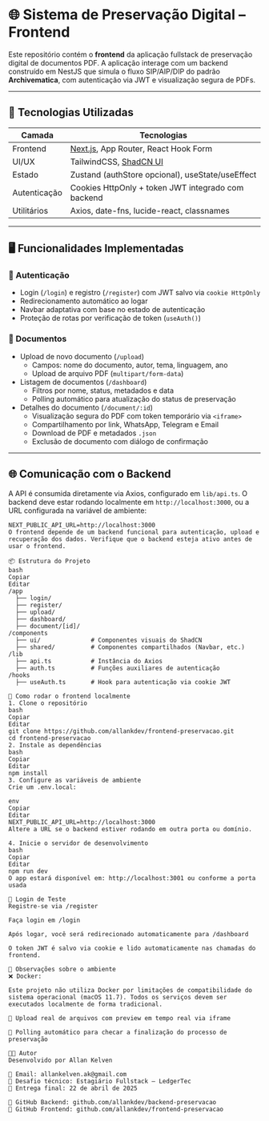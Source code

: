 # 🌐 Sistema de Preservação Digital – Frontend

Este repositório contém o **frontend** da aplicação fullstack de preservação digital de documentos PDF. A aplicação interage com um backend construído em NestJS que simula o fluxo SIP/AIP/DIP do padrão **Archivematica**, com autenticação via JWT e visualização segura de PDFs.

---

## 🚀 Tecnologias Utilizadas

| Camada     | Tecnologias                                                   |
|------------|---------------------------------------------------------------|
| Frontend   | [Next.js](https://nextjs.org/), App Router, React Hook Form   |
| UI/UX      | TailwindCSS, [ShadCN UI](https://ui.shadcn.com/)              |
| Estado     | Zustand (authStore opcional), useState/useEffect              |
| Autenticação | Cookies HttpOnly + token JWT integrado com backend          |
| Utilitários | Axios, date-fns, lucide-react, classnames                    |

---

## 🖥️ Funcionalidades Implementadas

### 🔐 Autenticação
- Login (`/login`) e registro (`/register`) com JWT salvo via `cookie HttpOnly`
- Redirecionamento automático ao logar
- Navbar adaptativa com base no estado de autenticação
- Proteção de rotas por verificação de token (`useAuth()`)

### 📄 Documentos
- Upload de novo documento (`/upload`)
  - Campos: nome do documento, autor, tema, linguagem, ano
  - Upload de arquivo PDF (`multipart/form-data`)
- Listagem de documentos (`/dashboard`)
  - Filtros por nome, status, metadados e data
  - Polling automático para atualização do status de preservação
- Detalhes do documento (`/document/:id`)
  - Visualização segura do PDF com token temporário via `<iframe>`
  - Compartilhamento por link, WhatsApp, Telegram e Email
  - Download de PDF e metadados `.json`
  - Exclusão de documento com diálogo de confirmação

---

## 🌐 Comunicação com o Backend

A API é consumida diretamente via Axios, configurado em `lib/api.ts`. O backend deve estar rodando localmente em `http://localhost:3000`, ou a URL configurada na variável de ambiente:

```env
NEXT_PUBLIC_API_URL=http://localhost:3000
O frontend depende de um backend funcional para autenticação, upload e recuperação dos dados. Verifique que o backend esteja ativo antes de usar o frontend.

📦 Estrutura do Projeto
bash
Copiar
Editar
/app
  ├── login/
  ├── register/
  ├── upload/
  ├── dashboard/
  ├── document/[id]/
/components
  ├── ui/              # Componentes visuais do ShadCN
  ├── shared/          # Componentes compartilhados (Navbar, etc.)
/lib
  ├── api.ts           # Instância do Axios
  ├── auth.ts          # Funções auxiliares de autenticação
/hooks
  ├── useAuth.ts       # Hook para autenticação via cookie JWT

🧪 Como rodar o frontend localmente
1. Clone o repositório
bash
Copiar
Editar
git clone https://github.com/allankdev/frontend-preservacao.git
cd frontend-preservacao
2. Instale as dependências
bash
Copiar
Editar
npm install
3. Configure as variáveis de ambiente
Crie um .env.local:

env
Copiar
Editar
NEXT_PUBLIC_API_URL=http://localhost:3000
Altere a URL se o backend estiver rodando em outra porta ou domínio.

4. Inicie o servidor de desenvolvimento
bash
Copiar
Editar
npm run dev
O app estará disponível em: http://localhost:3001 ou conforme a porta usada

🔐 Login de Teste
Registre-se via /register

Faça login em /login

Após logar, você será redirecionado automaticamente para /dashboard

O token JWT é salvo via cookie e lido automaticamente nas chamadas do frontend.

🧱 Observações sobre o ambiente
❌ Docker:

Este projeto não utiliza Docker por limitações de compatibilidade do sistema operacional (macOS 11.7). Todos os serviços devem ser executados localmente de forma tradicional.

📂 Upload real de arquivos com preview em tempo real via iframe

🔁 Polling automático para checar a finalização do processo de preservação

🧑‍💻 Autor
Desenvolvido por Allan Kelven

📧 Email: allankelven.ak@gmail.com
📅 Desafio técnico: Estagiário Fullstack – LedgerTec
📆 Entrega final: 22 de abril de 2025

🔗 GitHub Backend: github.com/allankdev/backend-preservacao
🔗 GitHub Frontend: github.com/allankdev/frontend-preservacao

